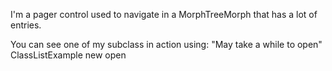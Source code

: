 I'm a pager control used to navigate in a MorphTreeMorph that has a lot of entries.You can see one of my subclass in action using:"May take a while to open"ClassListExample new open